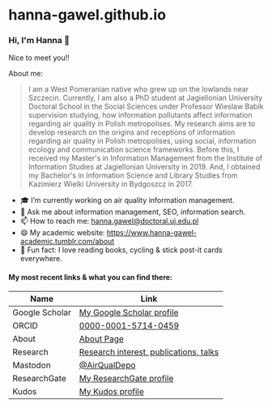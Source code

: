 # hanna-gawel.github.io
 

### Hi, I'm Hanna 👋

Nice to meet you!!

About me:
> I am a West Pomeranian native who grew up on the lowlands near Szczecin. Currently, I am also a PhD student at Jagiellonian University Doctoral School in the Social Sciences under Professor Wieslaw Babik supervision studying, how information pollutants affect information regarding air quality in Polish metropolises. My research aims are to develop research on the origins and receptions of information regarding air quality in Polish metropolises, using social, information ecology and communication science frameworks. Before this, I received my Master's in Information Management from the Institute of Information Studies at Jagiellonian University in 2019. And, I obtained my Bachelor's in Information Science and Library Studies from Kazimierz Wielki University in Bydgoszcz in 2017.



- 🎓  I’m currently working on air quality information management.
- 💬  Ask me about information management, SEO, information search.
- 📫  How to reach me: <a href="mailto:hanna.gawel@doctoral.uj.edu.pl" target="_top">hanna.gawel@doctoral.uj.edu.pl </a> 
- 😄  My academic website: <a href="https://www.hanna-gawel-academic.tumblr.com/about" target="_top">https://www.hanna-gawel-academic.tumblr.com/about</a> 
- 🚴  Fun fact: I love reading books, cycling & stick post-it cards everywhere.

#### My most recent links & what you can find there:


| Name | Link |
| ------ | ------ |
| Google Scholar | <a href="https://scholar.google.com/citations?user=rxf11gEAAAAJ&hl=pl" target="_top">My Google Scholar profile</a> |
| ORCID | <a href="https://orcid.org/0000-0001-5714-0459" target="_top">0000-0001-5714-0459</a> |
| About | <a href="https://hanna-gawel-academic.tumblr.com/about" target="_top">About Page</a> |
| Research | <a href="https://hanna-gawel-academic.tumblr.com/research" target="_top">Research interest, publications, talks</a>|
| Mastodon| <a href="https://mastodon.online/@AirQualDepo" target="_top">@AirQualDepo</a> |
| ResearchGate |<a href="https://www.researchgate.net/profile/Hanna_Gawel3" target="_top">My ResearchGate profile</a>|
| Kudos |<a href="https://www.growkudos.com/profile/Hanna_Gawe%C5%82" target="_top">My Kudos profile</a>|

